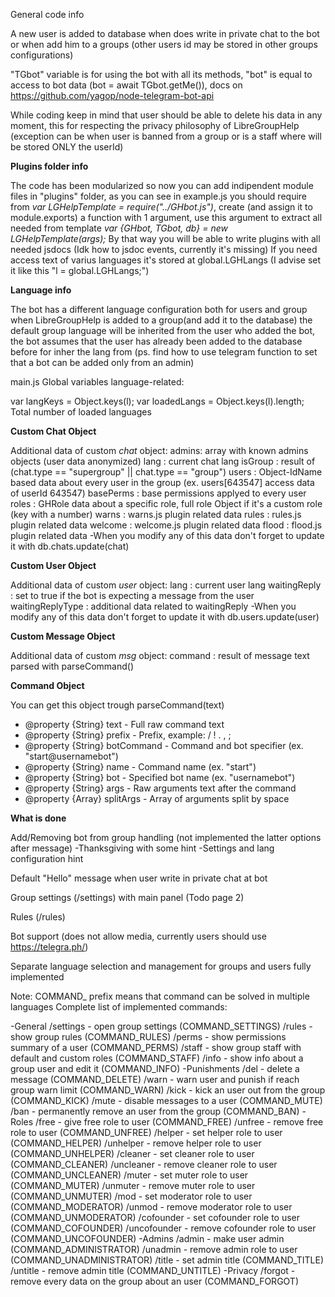 General code info

A new user is added to database when does write in private chat to the bot or when add him to a groups (other users id may be stored in other groups configurations)

"TGbot" variable is for using the bot with all its methods, "bot" is equal to access to bot data (bot = await TGbot.getMe()), docs on https://github.com/yagop/node-telegram-bot-api

While coding keep in mind that user should be able to delete his data in any moment, this for respecting the privacy philosophy of LibreGroupHelp (exception can be when user is banned from a group or is a staff where will be stored ONLY the userId)


<b>Plugins folder info</b>

The code has been modularized so now you can add indipendent module files in "plugins" folder, as you can see in example.js you should require from <i>var LGHelpTemplate = require("../GHbot.js")</i>, create (and assign it to module.exports) a function with 1 argument, use this argument to extract all needed from template <i>var {GHbot, TGbot, db} = new LGHelpTemplate(args);</i>
By that way you will be able to write plugins with all needed jsdocs (Idk how to jsdoc events, currently it's missing)
If you need access text of varius languages it's stored at global.LGHLangs (I advise set it like this "l = global.LGHLangs;")



<b>Language info</b>

The bot has a different language configuration both for users and group
when LibreGroupHelp is added to a group(and add it to the database) the default group language will be inherited from the user who added the bot, the bot assumes that the user has already been added to the database before for inher the lang from (ps. find how to use telegram function to set that a bot can be added only from an admin)


main.js Global variables language-related:

var langKeys = Object.keys(l); 
var loadedLangs = Object.keys(l).length; Total number of loaded languages


<b>Custom Chat Object</b>

Additional data of custom <i>chat</i> object:
admins: array with known admins objects (user data anonymized)
lang : current chat lang
isGroup : result of (chat.type == "supergroup" || chat.type == "group")
users : Object-IdName based data about every user in the group (ex. users[643547] access data of userId 643547)
basePerms : base permissions applyed to every user
roles : GHRole data about a specific role, full role Object if it's a custom role (key with a number)
warns : warns.js plugin related data
rules : rules.js plugin related data
welcome : welcome.js plugin related data
flood : flood.js plugin related data
-When you modify any of this data don't forget to update it with db.chats.update(chat)


<b>Custom User Object</b>

Additional data of custom <i>user</i> object:
lang : current user lang
waitingReply : set to true if the bot is expecting a message from the user
waitingReplyType : additional data related to waitingReply
-When you modify any of this data don't forget to update it with db.users.update(user)


<b>Custom Message Object</b>

Additional data of custom <i>msg</i> object:
command : result of message text parsed with parseCommand()


<b>Command Object</b>

You can get this object trough parseCommand(text)
 * @property {String} text - Full raw command text
 * @property {String} prefix - Prefix, example: / ! . , ;
 * @property {String} botCommand - Command and bot specifier (ex. "start@usernamebot")
 * @property {String} name - Command name (ex. "start")
 * @property {String} bot - Specified bot name (ex. "usernamebot")
 * @property {String} args - Raw arguments text after the command
 * @property {Array} splitArgs - Array of arguments split by space

<b>What is done</b>

Add/Removing bot from group handling (not implemented the latter options after  message)
    -Thanksgiving with some hint
    -Settings and lang configuration hint

Default "Hello" message when user write in private chat at bot

Group settings (/settings) with main panel (Todo page 2)

Rules (/rules)

Bot support (does not allow media, currently users should use https://telegra.ph/)

Separate language selection and management for groups and users fully implemented



Note: COMMAND_ prefix means that command can be solved in multiple languages
Complete list of implemented commands:

-General
/settings - open group settings (COMMAND_SETTINGS)
/rules - show group rules (COMMAND_RULES)
/perms - show permissions summary of a user (COMMAND_PERMS)
/staff - show group staff with default and custom roles (COMMAND_STAFF)
/info - show info about a group user and edit it (COMMAND_INFO)
-Punishments
/del - delete a message (COMMAND_DELETE)
/warn - warn user and punish if reach group warn limit (COMMAND_WARN)
/kick - kick an user out from the group (COMMAND_KICK)
/mute - disable messages to a user (COMMAND_MUTE)
/ban - permanently remove an user from the group (COMMAND_BAN)
-Roles
/free - give free role to user (COMMAND_FREE)
/unfree - remove free role to user (COMMAND_UNFREE)
/helper - set helper role to user (COMMAND_HELPER)
/unhelper - remove helper role to user (COMMAND_UNHELPER)
/cleaner - set cleaner role to user (COMMAND_CLEANER)
/uncleaner - remove cleaner role to user (COMMAND_UNCLEANER)
/muter - set muter role to user (COMMAND_MUTER)
/unmuter - remove muter role to user (COMMAND_UNMUTER)
/mod - set moderator role to user (COMMAND_MODERATOR)
/unmod - remove moderator role to user (COMMAND_UNMODERATOR)
/cofounder - set cofounder role to user (COMMAND_COFOUNDER)
/uncofounder - remove cofounder role to user (COMMAND_UNCOFOUNDER)
-Admins
/admin - make user admin (COMMAND_ADMINISTRATOR)
/unadmin - remove admin role to user (COMMAND_UNADMINISTRATOR)
/title - set admin title (COMMAND_TITLE)
/untitle - remove admin title (COMMAND_UNTITLE)
-Privacy
/forgot - remove every data on the group about an user (COMMAND_FORGOT)
